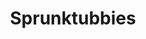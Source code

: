 ---
slug: sprunktubbies
title: Sprunktubbies
description: "Sprunktubbies is an exciting online game. Play for free directly in your browser!"
icon: /images/new_mods/Sprunktubbies.png
url: https://wowtbc.net/sprunkin/sprunkitubbies/index.html
previewImage: /images/new_mods/Sprunktubbies.png
type: new mods

# SEO配置
seo:
  title: "Sprunktubbies - Play Free Online Game | Fun Browser Games"
  description: "Sprunktubbies - Play this fun online game for free in your browser. No download required!"
  ogImage: "/images/new_mods/Sprunktubbies.png"
  keywords: "sprunktubbies, online game, browser game, free game, new mods game, play online"

videoUrls:
  - https://www.youtube.com/embed/example1
  - https://www.youtube.com/embed/example2

whyPlay:
  title: "Why Play Sprunktubbies?"
  items:
    - "Immersive Gameplay: Sprunktubbies offers an engaging and immersive gaming experience that will keep you entertained for hours"
    - "Challenging Levels: Test your skills with increasingly difficult challenges and obstacles"
    - "Beautiful Graphics: Enjoy stunning visuals and smooth animations that bring the game world to life"
    - "Regular Updates: New content and features are added regularly to keep the game fresh and exciting"
    - "Free to Play: Experience all the fun without spending a penny"
    - "Community Features: Connect with other players, share strategies, and compete for high scores"
    - "Cross-Platform: Play on any device with a web browser, no downloads required"

features:
  title: "Key Features of Sprunktubbies"
  image: "/images/new_mods/Sprunktubbies.png"
  items:
    - "Intuitive Controls: Easy to learn controls make Sprunktubbies accessible for players of all skill levels"
    - "Multiple Game Modes: Enjoy various gameplay options that provide different challenges and experiences"
    - "Character Customization: Personalize your gaming experience with unique characters and items"
    - "Achievement System: Complete special tasks to earn rewards and recognition"
    - "Leaderboards: Compete with players worldwide and see who can achieve the highest scores"

characteristics:
  title: "Game Characteristics"
  image: "/images/new_mods/Sprunktubbies.png"
  items:
    - "Genre: New mods game with elements of strategy and skill"
    - "Difficulty: Suitable for both casual gamers and those seeking a challenge"
    - "Play Time: Quick sessions or extended gameplay, depending on your preference"
    - "Art Style: Vibrant and engaging visuals that enhance the gaming experience"
    - "Sound Design: Immersive audio that complements the gameplay perfectly"

info: "Sprunktubbies is an exciting online game that offers players a unique and engaging gaming experience. With its intuitive controls, stunning visuals, and challenging gameplay, Sprunktubbies provides hours of entertainment for players of all ages and skill levels. Whether you're looking for a quick gaming session during a break or an extended play session, Sprunktubbies delivers an immersive experience that will keep you coming back for more. The game features multiple levels of increasing difficulty, ensuring that players are constantly challenged as they progress. With regular updates adding new content and features, Sprunktubbies remains fresh and exciting, providing endless entertainment options for its growing community of players."

howToPlayIntro: "Welcome to Sprunktubbies! This guide will walk you through the basics and help you master the game. Whether you're a beginner or looking to improve your skills, these tips and instructions will enhance your gaming experience."

howToPlaySteps:
  - title: "Getting Started"
    description: "Begin your Sprunktubbies adventure by familiarizing yourself with the controls. Use your keyboard or mouse to navigate through the game interface. The tutorial will guide you through the basic mechanics and help you understand the objectives."
  - title: "Understanding the Objectives"
    description: "In Sprunktubbies, your main goal is to progress through levels by completing specific objectives. Each level presents unique challenges that require different strategies and approaches."
  - title: "Mastering the Controls"
    description: "Practice using the controls to improve your precision and reaction time. Sprunktubbies requires quick reflexes and strategic thinking to overcome obstacles and defeat opponents."
  - title: "Utilizing Power-ups"
    description: "Collect power-ups throughout the game to enhance your abilities and overcome difficult challenges. Each power-up offers unique advantages that can be crucial for success."
  - title: "Developing Strategies"
    description: "As you progress in Sprunktubbies, develop effective strategies for different scenarios. Analyze patterns, anticipate challenges, and adapt your approach to maximize your performance."

faq:
  title: "Frequently Asked Questions about Sprunktubbies"
  items:
    - question: "Is Sprunktubbies free to play?"
      answer: "Yes, Sprunktubbies is completely free to play directly in your web browser. No downloads or purchases are required to enjoy the full game experience."
    - question: "Can I play Sprunktubbies on mobile devices?"
      answer: "Yes, Sprunktubbies is optimized for both desktop and mobile play. You can enjoy the game on any device with a web browser and internet connection."
    - question: "Are there any in-game purchases?"
      answer: "While Sprunktubbies is free to play, there may be optional in-game purchases available for cosmetic items or additional features that don't affect core gameplay."
    - question: "How often is Sprunktubbies updated?"
      answer: "The developers regularly update Sprunktubbies with new content, features, and improvements based on player feedback and game performance."
    - question: "Can I play Sprunktubbies offline?"
      answer: "Currently, Sprunktubbies requires an internet connection to play as it's a browser-based online game."
    - question: "Is Sprunktubbies suitable for children?"
      answer: "Yes, Sprunktubbies is designed to be family-friendly and suitable for players of all ages."
    - question: "How do I report bugs or issues?"
      answer: "If you encounter any problems while playing Sprunktubbies, you can report them through the game's support page or contact the developers directly through their website."
    - question: "Still Have Questions?"
      answer: "If you have additional questions about Sprunktubbies that aren't covered in this FAQ, please visit our support center or contact our customer service team for assistance."
---